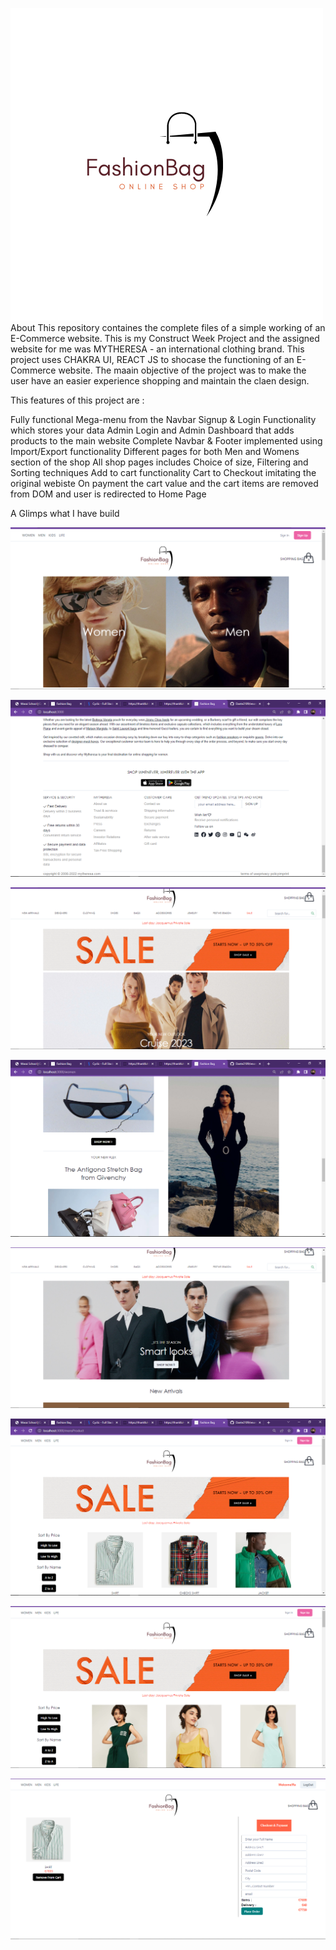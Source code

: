 ![](FashionBag.png)
About
This repository containes the complete files of a simple working of an E-Commerce website. This is my Construct Week Project and the assigned website for me  was MYTHERESA - an international clothing brand. This project uses CHAKRA UI, REACT JS  to shocase the functioning of an E-Commerce website. The maain objective of the project was to make the user have an easier experience shopping and maintain the claen design.


This features of this project are :

Fully functional Mega-menu from the Navbar
Signup & Login Functionality which stores your data
Admin Login and Admin Dashboard that adds products to the main website
Complete Navbar & Footer implemented using Import/Export functionality
Different pages for both Men and Womens section of the shop
All shop pages includes Choice of size, Filtering and Sorting techniques
Add to cart functionality
Cart to Checkout imitating the original webiste
On payment the cart value and the cart items are removed from DOM and user is redirected to Home Page



A Glimps what I have build

![](Screenshot%20(220).png)

![](Screenshot%20(221).png)

![](Screenshot%20(222).png)

![](Screenshot%20(223).png)

![](Screenshot%20(224).png)

![](Screenshot%20(225).png)

![](Screenshot%20(226).png)

![](Screenshot%20(227).png)
